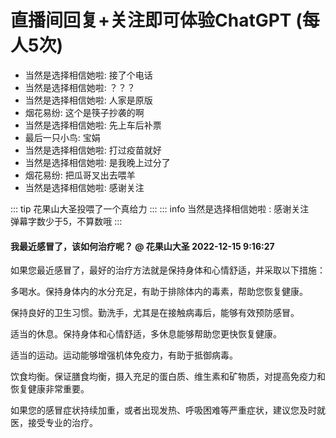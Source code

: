 # 直播间回复+关注即可体验ChatGPT (每人5次)
<ul class="gpt-fix-window"><li>当然是选择相信她啦: <span style="color:var(--vp-c-brand);"> 接了个电话</span></li><li>当然是选择相信她啦: <span style="color:var(--vp-c-brand);"> ？？？</span></li><li>当然是选择相信她啦: <span style="color:var(--vp-c-brand);"> 人家是原版</span></li><li>烟花易纷: <span style="color:var(--vp-c-brand);"> 这个是筷子抄袭的啊</span></li><li>当然是选择相信她啦: <span style="color:var(--vp-c-brand);"> 先上车后补票</span></li><li>最后一只小鸟: <span style="color:var(--vp-c-brand);"> 宝娟</span></li><li>当然是选择相信她啦: <span style="color:var(--vp-c-brand);"> 打过疫苗就好</span></li><li>当然是选择相信她啦: <span style="color:var(--vp-c-brand);"> 是我晚上过分了</span></li><li>烟花易纷: <span style="color:var(--vp-c-brand);"> 把瓜哥叉出去喂羊</span></li><li>当然是选择相信她啦: <span style="color:var(--vp-c-brand);"> 感谢关注</span></li></ul>

::: tip 花果山大圣投喂了一个真给力
:::
::: info 当然是选择相信她啦   :<span style="color:var(--vp-c-brand);"> 感谢关注 </span>     
 弹幕字数少于5，不算数哦
:::
#### 我最近感冒了，该如何治疗呢？ @ 花果山大圣  2022-12-15 9:16:27
如果您最近感冒了，最好的治疗方法就是保持身体和心情舒适，并采取以下措施：

多喝水。保持身体内的水分充足，有助于排除体内的毒素，帮助您恢复健康。

保持良好的卫生习惯。勤洗手，尤其是在接触病毒后，能够有效预防感冒。

适当的休息。保持身体和心情舒适，多休息能够帮助您更快恢复健康。

适当的运动。运动能够增强机体免疫力，有助于抵御病毒。

饮食均衡。保证膳食均衡，摄入充足的蛋白质、维生素和矿物质，对提高免疫力和恢复健康非常重要。

 如果您的感冒症状持续加重，或者出现发热、呼吸困难等严重症状，建议您及时就医，接受专业的治疗。